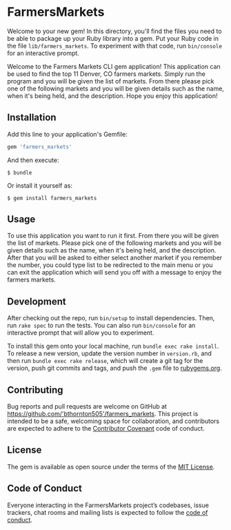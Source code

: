 # FarmersMarkets

Welcome to your new gem! In this directory, you'll find the files you need to be able to package up your Ruby library into a gem. Put your Ruby code in the file `lib/farmers_markets`. To experiment with that code, run `bin/console` for an interactive prompt.

Welcome to the Farmers Markets CLI gem application! This application can be used to find the top 11 Denver, CO farmers markets. Simply run the program and you will be given the list of markets. From there please pick one of the following markets and you will be given details such as the name, when it's being held, and the description. Hope you enjoy this application!

## Installation

Add this line to your application's Gemfile:

```ruby
gem 'farmers_markets'
```

And then execute:

    $ bundle

Or install it yourself as:

    $ gem install farmers_markets

## Usage

To use this application you want to run it first. From there you will be given the list of markets. Please pick one of the following markets and you will be given details such as the name, when it's being held, and the description. After that you will be asked to either select another market if you remember the number, you could type list to be redirected to the main menu or you can exit the application which will send you off with a message to enjoy the farmers markets. 

## Development

After checking out the repo, run `bin/setup` to install dependencies. Then, run `rake spec` to run the tests. You can also run `bin/console` for an interactive prompt that will allow you to experiment.

To install this gem onto your local machine, run `bundle exec rake install`. To release a new version, update the version number in `version.rb`, and then run `bundle exec rake release`, which will create a git tag for the version, push git commits and tags, and push the `.gem` file to [rubygems.org](https://rubygems.org).

## Contributing

Bug reports and pull requests are welcome on GitHub at https://github.com/'bthornton505'/farmers_markets. This project is intended to be a safe, welcoming space for collaboration, and contributors are expected to adhere to the [Contributor Covenant](http://contributor-covenant.org) code of conduct.

## License

The gem is available as open source under the terms of the [MIT License](https://opensource.org/licenses/MIT).

## Code of Conduct

Everyone interacting in the FarmersMarkets project’s codebases, issue trackers, chat rooms and mailing lists is expected to follow the [code of conduct](https://github.com/'bthornton505'/farmers_markets/blob/master/CODE_OF_CONDUCT.md).
